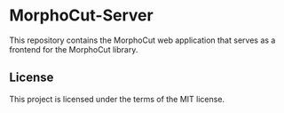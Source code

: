# MorphoCut-Server

This repository contains the MorphoCut web application that serves as a frontend for the MorphoCut library.

## License
This project is licensed under the terms of the MIT license.
